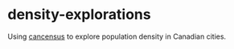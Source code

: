 # density-explorations
Using [cancensus](https://github.com/mountainMath/cancensus) to explore population density in Canadian cities.

